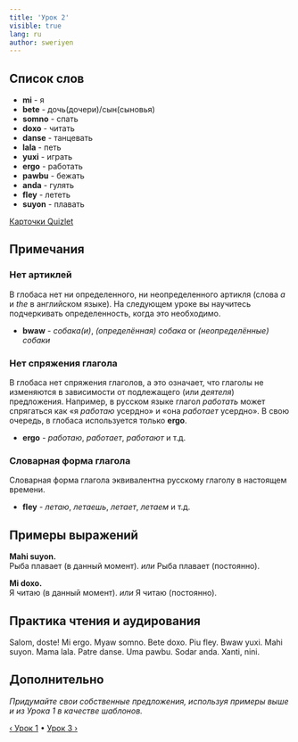 ```yaml
---
title: 'Урок 2'
visible: true
lang: ru
author: sweriyen
---
```


## Список слов

* **mi** - я
* **bete** - дочь(дочери)/сын(сыновья)
* **somno** - спать
* **doxo** - читать
* **danse** - танцевать
* **lala** - петь
* **yuxi** - играть
* **ergo** - работать
* **pawbu** - бежать
* **anda** - гулять
* **fley** - лететь
* **suyon** - плавать

[Карточки Quizlet](https://quizlet.com/556024287/globasa-101-lesson-2-flash-cards/)

## Примечания
### Нет артиклей

В глобаса нет ни определенного, ни неопределенного артикля (слова _a_ и _the_ в английском языке). На следующем уроке вы научитесь подчеркивать определенность, когда это необходимо.

* **bwaw** - _собака(и)_, _(определённая) собака_ or _(неопределённые) собаки_

### Нет спряжения глагола

В глобаса нет спряжения глаголов, а это означает, что глаголы не изменяются в зависимости от подлежащего (или _деятеля_) предложения. Например, в русском языке глагол _работать_ может спрягаться как «я _работаю_ усердно» и «она _работает_ усердно». В свою очередь, в глобаса используется только **ergo**.

* **ergo** - _работаю_, _работает_, _работают_ и т.д.

### Словарная форма глагола

Словарная форма глагола эквивалентна русскому глаголу в настоящем времени.

* **fley** - _летаю_, _летаешь_, _летает_, _летаем_ и т.д.

## Примеры выражений

**Mahi suyon.**   
Рыба плавает (в данный момент). _или_ Рыба плавает (постоянно).  

**Mi doxo.**  
Я читаю (в данный момент). _или_ Я читаю (постоянно).  

## Практика чтения и аудирования

Salom, doste! Mi ergo. Myaw somno. Bete doxo. Piu fley. Bwaw yuxi. Mahi suyon. Mama lala. Patre danse. Uma pawbu. Sodar anda. Xanti, nini.

## Дополнительно

_Придумайте свои собственные предложения, используя примеры выше и из Урока 1 в качестве шаблонов._

[&#8249; Урок 1](./02.darsu.01.default.rus.md) &#8226;
[Урок 3 &#8250;](./02.darsu.03.default.rus.md)
